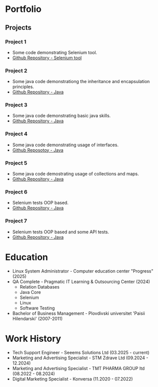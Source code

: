 # Portfolio

## Projects
### Project 1
- Some code demonstrating Selenium tool.
- [Github Repository - Selenium tool](https://github.com/ChipovaMarieta/GitProjectFinal)

### Project 2
- Some java code demonstrationg the inheritance and encapsulation principles.
- [Github Repository - Java](https://github.com/ChipovaMarieta/intellijvol2)

### Project 3
- Some java code demonstrating basic java skills.
- [Github Repository - Java](https://github.com/ChipovaMarieta/intellijvol1)

### Project 4
- Some java code demonstrating usage of interfaces.
- [Github Reposotoy - Java](https://github.com/ChipovaMarieta/intellijvol3)

### Project 5
- Some java code demostrating usage of collections and maps.
- [Github Repository - Java](https://github.com/ChipovaMarieta/intellijvol4)

### Project 6
- Selenium tests OOP based.
- [Github Repository - Java](https://github.com/ChipovaMarieta/inv.bg-tests)

### Project 7
- Selenium tests OOP based and some API tests.
- [Github Repository - Java](https://github.com/ChipovaMarieta/inv-APITestProject)



# Education
- Linux System Administrator - Computer education center "Progress"​ (2025)
- QA Complete - Pragmatic IT Learning & Outsourcing Center (2024)
  - Relation Databases
  - Java Core
  - Selenium
  - Linux
  - Software Testing
- Bachelor of Business Management - Plovdivski universitet 'Paisii Hilendarski' (2007-2011)
  

# Work History
- Tech Support Engineer - Seeems Solutions Ltd (03.2025 - current)
- Marketing and Advertising Specialist - STM Zdrave Ltd (09.2024 - 12.2024)
- Marketing and Advertising Specialist - TMT PHARMA GROUP ltd (08.2022 - 08.2024)
- Digital Marketing Specialist - Konversa (11.2020 - 07.2022)
